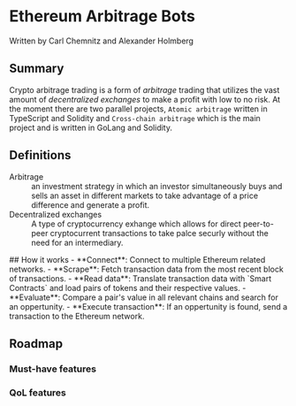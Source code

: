 # Ethereum Arbitrage Bots
Written by Carl Chemnitz and Alexander Holmberg

## Summary
Crypto arbitrage trading is a form of *arbitrage* trading that utilizes the vast amount of *decentralized exchanges* to make a profit with low to no risk. At the moment there are two parallel projects, `Atomic arbitrage` written in TypeScript and Solidity and `Cross-chain arbitrage` which is the main project and is written in GoLang and Solidity.

## Definitions
<dl>
    <dt>Arbitrage</dt>
    <dd>an investment strategy in which an investor simultaneously buys and sells an asset in different markets to take advantage of a price difference and generate a profit.</dd>
    <dt>Decentralized exchanges</dt>
    <dd>A type of cryptocurrency exhange which allows for direct peer-to-peer cryptocurrent transactions to take palce securly without the need for an intermediary.</dd>
</dl>
## How it works
- **Connect**: Connect to multiple Ethereum related networks.
- **Scrape**: Fetch transaction data from the most recent block of transactions.
- **Read data**: Translate transaction data with `Smart Contracts` and load pairs of tokens and their respective values.
- **Evaluate**: Compare a pair's value in all relevant chains and search for an oppertunity.
- **Execute transaction**: If an oppertunity is found, send a transaction to the Ethereum network.

## Roadmap

### Must-have features

### QoL features
